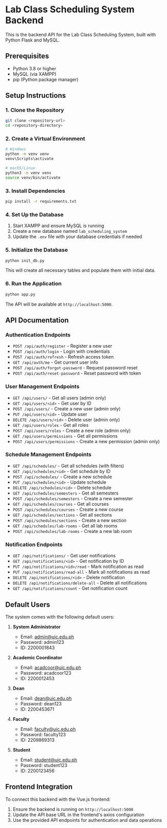# Lab Class Scheduling System Backend

This is the backend API for the Lab Class Scheduling System, built with Python Flask and MySQL.

## Prerequisites

- Python 3.8 or higher
- MySQL (via XAMPP)
- pip (Python package manager)

## Setup Instructions

### 1. Clone the Repository

```bash
git clone <repository-url>
cd <repository-directory>
```

### 2. Create a Virtual Environment

```bash
# Windows
python -m venv venv
venv\Scripts\activate

# macOS/Linux
python3 -m venv venv
source venv/bin/activate
```

### 3. Install Dependencies

```bash
pip install -r requirements.txt
```

### 4. Set Up the Database

1. Start XAMPP and ensure MySQL is running
2. Create a new database named `lab_scheduling_system`
3. Update the `.env` file with your database credentials if needed

### 5. Initialize the Database

```bash
python init_db.py
```

This will create all necessary tables and populate them with initial data.

### 6. Run the Application

```bash
python app.py
```

The API will be available at `http://localhost:5000`.

## API Documentation

### Authentication Endpoints

- `POST /api/auth/register` - Register a new user
- `POST /api/auth/login` - Login with credentials
- `POST /api/auth/refresh` - Refresh access token
- `GET /api/auth/me` - Get current user info
- `POST /api/auth/forgot-password` - Request password reset
- `POST /api/auth/reset-password` - Reset password with token

### User Management Endpoints

- `GET /api/users/` - Get all users (admin only)
- `GET /api/users/<id>` - Get user by ID
- `POST /api/users/` - Create a new user (admin only)
- `PUT /api/users/<id>` - Update user
- `DELETE /api/users/<id>` - Delete user (admin only)
- `GET /api/users/roles` - Get all roles
- `POST /api/users/roles` - Create a new role (admin only)
- `GET /api/users/permissions` - Get all permissions
- `POST /api/users/permissions` - Create a new permission (admin only)

### Schedule Management Endpoints

- `GET /api/schedules/` - Get all schedules (with filters)
- `GET /api/schedules/<id>` - Get schedule by ID
- `POST /api/schedules/` - Create a new schedule
- `PUT /api/schedules/<id>` - Update schedule
- `DELETE /api/schedules/<id>` - Delete schedule
- `GET /api/schedules/semesters` - Get all semesters
- `POST /api/schedules/semesters` - Create a new semester
- `GET /api/schedules/courses` - Get all courses
- `POST /api/schedules/courses` - Create a new course
- `GET /api/schedules/sections` - Get all sections
- `POST /api/schedules/sections` - Create a new section
- `GET /api/schedules/lab-rooms` - Get all lab rooms
- `POST /api/schedules/lab-rooms` - Create a new lab room

### Notification Endpoints

- `GET /api/notifications/` - Get user notifications
- `GET /api/notifications/<id>` - Get notification by ID
- `PUT /api/notifications/<id>/read` - Mark notification as read
- `PUT /api/notifications/read-all` - Mark all notifications as read
- `DELETE /api/notifications/<id>` - Delete notification
- `DELETE /api/notifications/delete-all` - Delete all notifications
- `GET /api/notifications/count` - Get notification count

## Default Users

The system comes with the following default users:

1. **System Administrator**
   - Email: admin@uic.edu.ph
   - Password: admin123
   - ID: 2200001843

2. **Academic Coordinator**
   - Email: acadcoor@uic.edu.ph
   - Password: acadcoor123
   - ID: 2200012453

3. **Dean**
   - Email: dean@uic.edu.ph
   - Password: dean123
   - ID: 2200453671

4. **Faculty**
   - Email: faculty@uic.edu.ph
   - Password: faculty123
   - ID: 2209869313

5. **Student**
   - Email: student@uic.edu.ph
   - Password: student123
   - ID: 2200123456

## Frontend Integration

To connect this backend with the Vue.js frontend:

1. Ensure the backend is running on `http://localhost:5000`
2. Update the API base URL in the frontend's axios configuration
3. Use the provided API endpoints for authentication and data operations 